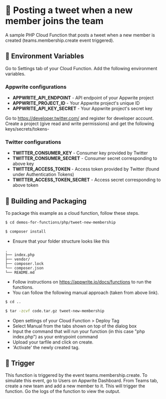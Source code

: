 # 📧 Posting a tweet when a new member joins the team

A sample PHP Cloud Function that posts a tweet when a new member is created (teams.membership.create event triggered).

## 📝 Environment Variables

Go to Settings tab of your Cloud Function. Add the following environment variables.

### Appwrite configurations

- **APPWRITE_API_ENDPOINT** - API endpoint of your Appwrite project
- **APPWRITE_PROJECT_ID** - Your Appwrite project's unique ID
- **APPWRITE_API_KEY_SECRET** - Your Appwrite project's secret key

Go to https://developer.twitter.com/ and register for developer account. Create a project (give read and write permissions) and get the following keys/secrets/tokens-

### Twitter configurations

- **TWITTER_CONSUMER_KEY** - Consumer key provided by Twitter
- **TWITTER_CONSUMER_SECRET** - Consumer secret corresponding to above key
- **TWITTER_ACCESS_TOKEN** - Access token provided by Twitter (found under Authentication Tokens)
- **TWITTER_ACCESS_TOKEN_SECRET** - Access secret corresponding to above token

## 🚀 Building and Packaging

To package this example as a cloud function, follow these steps.

```bash
$ cd demos-for-functions/php/tweet-new-membership

$ composer install
```

- Ensure that your folder structure looks like this

```
.
├── index.php
├── vendor/
├── composer.lock
└── composer.json
└── README.md
```

- Follow instructions on https://appwrite.io/docs/functions to run the functions.
- You can follow the following manual approach (taken from above link).

```bash
$ cd ..

$ tar -zcvf code.tar.gz tweet-new-membership
```

- Open settings of your Cloud Function > Deploy Tag
- Select Manual from the tabs shown on top of the dialog box
- Input the command that will run your function (in this case "php index.php") as your entrypoint command
- Upload your tarfile and click on create.
- 'Activate' the newly created tag.

## 🎯 Trigger

This function is triggered by the event teams.membership.create. To simulate this event, go to Users on Appwrite Dashboard. From Teams tab, create a new team and add a new member to it. This will trigger the function. Go the logs of the function to view the output.
